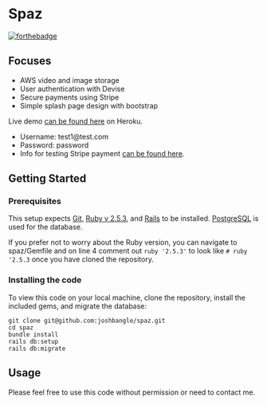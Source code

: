 # Spaz

[![forthebadge](https://forthebadge.com/images/badges/made-with-ruby.svg)](https://forthebadge.com)

  ## Focuses
  * AWS video and image storage
  * User authentication with Devise
  * Secure payments using Stripe
  * Simple splash page design with bootstrap

Live demo [can be found here](https://spaz-josh-bangle.herokuapp.com/) on Heroku.

* Username: test1@test.<span></span>com
* Password: password
* Info for testing Stripe payment [can be found here](https://stripe.com/docs/testing).

## Getting Started

### Prerequisites

This setup expects [Git](https://git-scm.com/downloads), [Ruby v 2.5.3](https://www.ruby-lang.org/en/documentation/installation/), and [Rails](https://gorails.com/setup/) to be installed. [PostgreSQL](https://www.postgresql.org/download/) is used for the database.

If you prefer not to worry about the Ruby version, you can navigate to spaz/Gemfile and on line 4 comment out `ruby '2.5.3'` to look like `# ruby '2.5.3` once you have cloned the repository.

### Installing the code

To view this code on your local machine, clone the repository, install the included gems, and migrate the database:
```
git clone git@github.com:joshbangle/spaz.git
cd spaz
bundle install
rails db:setup
rails db:migrate
```
## Usage
Please feel free to use this code without permission or need to contact me.   
